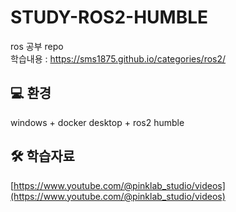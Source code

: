 # STUDY-ROS2-HUMBLE
ros 공부 repo   
학습내용 : https://sms1875.github.io/categories/ros2/

## 💻 환경
windows + docker desktop + ros2 humble

## 🛠️ 학습자료
[https://www.youtube.com/@pinklab_studio/videos](https://www.youtube.com/@pinklab_studio/videos)
